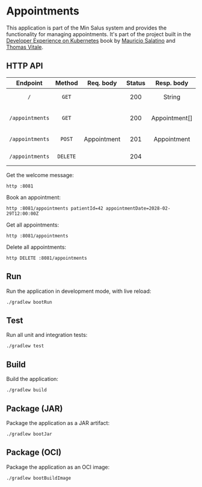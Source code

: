 # Appointments

This application is part of the Min Salus system and provides the functionality for managing appointments. It's part of the project built in the [Developer Experience on Kubernetes](#) book by [Mauricio Salatino](https://salaboy.com) and [Thomas Vitale](https://www.thomasvitale.com).

## HTTP API

| Endpoint	      | Method   | Req. body   | Status | Resp. body     | Description    		   	              |
|:---------------:|:--------:|:-----------:|:------:|:--------------:|:-------------------------------------|
| `/`             | `GET`    |             | 200    | String         | Welcome message.                     |
| `/appointments` | `GET`    |             | 200    | Appointment[]  | Get all the booked appointments.     |
| `/appointments` | `POST`   | Appointment | 201    | Appointment    | Book a new appointment.              |
| `/appointments` | `DELETE` |             | 204    |                | Delete all appointments.             |

Get the welcome message:

```shell script
http :8081
```

Book an appointment:

```shell script
http :8081/appointments patientId=42 appointmentDate=2028-02-29T12:00:00Z
```

Get all appointments:

```shell script
http :8081/appointments
```

Delete all appointments:

```shell script
http DELETE :8081/appointments
```

## Run

Run the application in development mode, with live reload:

```shell script
./gradlew bootRun
```

## Test

Run all unit and integration tests:

```shell script
./gradlew test
```

## Build

Build the application:

```shell script
./gradlew build
```

## Package (JAR)

Package the application as a JAR artifact:

```shell script
./gradlew bootJar
```

## Package (OCI)

Package the application as an OCI image:

```shell script
./gradlew bootBuildImage
```
